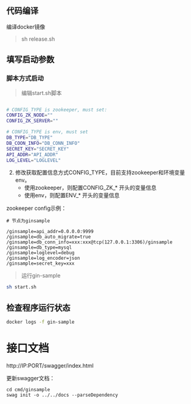 
##  代码编译

编译docker镜像

> sh release.sh

## 填写启动参数

### 脚本方式启动

> 编辑start.sh脚本

```sh

# CONFIG_TYPE is zookeeper, must set:
CONFIG_ZK_NODE=""
CONFIG_ZK_SERVER=""

# CONFIG_TYPE is env, must set
DB_TYPE="DB_TYPE"
DB_COON_INFO="DB_CONN_INFO"
SECRET_KEY="SECRET_KEY"
API_ADDR="API_ADDR"
LOG_LEVEL="LOGLEVEL"
```


2. 修改获取配置信息方式CONFIG_TYPE，目前支持zookeeper和环境变量env。
   - 使用zookeeper，则配置CONFIG_ZK_* 开头的变量信息
   - 使用env，则配置ENV_* 开头的变量信息

zookeeper config示例：

```
# 节点为ginsample

/ginsample=api_addr=0.0.0.0:9999
/ginsample=db_auto_migrate=true
/ginsample=db_conn_info=xxx:xxx@tcp(127.0.0.1:3306)/ginsample
/ginsample=db_type=mysql
/ginsample=loglevel=debug
/ginsample=log_encoder=json
/ginsample=secret_key=xxx
```

> 运行gin-sample
>

```sh
sh start.sh
```

## 检查程序运行状态

```sh
docker logs -f gin-sample
```



# 接口文档

http://IP:PORT/swagger/index.html

更新swagger文档：

```shell
cd cmd/ginsample
swag init -o ../../docs --parseDependency
```

